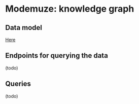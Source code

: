 # Modemuze: knowledge graph

## Data model

[Here](./datamodel.md)

## Endpoints for querying the data

(todo)

## Queries

(todo)
